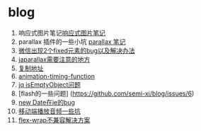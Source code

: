 # blog

1. 响应式图片笔记[响应式图片笔记](https://github.com/semi-xi/blog/tree/master/responsive-img)
1. parallax 插件的一些小坑 [parallax 笔记](https://github.com/semi-xi/blog/tree/master/japarallax)
1. [微信出现2个fixed元素的bug以及解决办法](https://github.com/semi-xi/blog/tree/master/fixedbug)
1. [japarallax需要注意的地方](https://github.com/semi-xi/blog/tree/master/japarallax)
1. [复制地址](https://github.com/semi-xi/blog/tree/master/copy-url)
1. [animation-timing-function](https://github.com/semi-xi/blog/tree/master/animation-timing-function)
1. [jq isEmptyObject问题](https://github.com/semi-xi/blog/issues/5)
1. [flash的一些问题] (https://github.com/semi-xi/blog/issues/6)
1. [new Date在ie的bug](https://github.com/semi-xi/blog/tree/master/newDate)
1. [移动端播放音频一些坑](https://github.com/semi-xi/blog/issues/9)
1. [flex-wrap不兼容解决方案](https://github.com/semi-xi/blog/issues/10)
